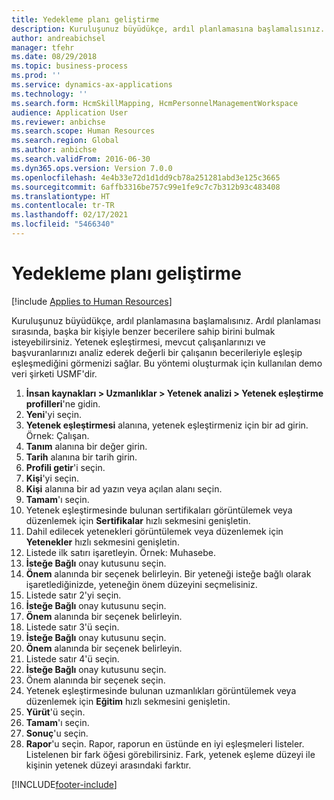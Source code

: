 ```yaml
---
title: Yedekleme planı geliştirme
description: Kuruluşunuz büyüdükçe, ardıl planlamasına başlamalısınız.
author: andreabichsel
manager: tfehr
ms.date: 08/29/2018
ms.topic: business-process
ms.prod: ''
ms.service: dynamics-ax-applications
ms.technology: ''
ms.search.form: HcmSkillMapping, HcmPersonnelManagementWorkspace
audience: Application User
ms.reviewer: anbichse
ms.search.scope: Human Resources
ms.search.region: Global
ms.author: anbichse
ms.search.validFrom: 2016-06-30
ms.dyn365.ops.version: Version 7.0.0
ms.openlocfilehash: 4e4b33e72d1d1dd9cb78a251281abd3e125c3665
ms.sourcegitcommit: 6affb3316be757c99e1fe9c7c7b312b93c483408
ms.translationtype: HT
ms.contentlocale: tr-TR
ms.lasthandoff: 02/17/2021
ms.locfileid: "5466340"
---
```

# <a name="develop-a-succession-plan"></a>Yedekleme planı geliştirme

[!include [Applies to Human Resources](../includes/applies-to-hr.md)]

Kuruluşunuz büyüdükçe, ardıl planlamasına başlamalısınız. Ardıl planlaması sırasında, başka bir kişiyle benzer becerilere sahip birini bulmak isteyebilirsiniz. Yetenek eşleştirmesi, mevcut çalışanlarınızı ve başvuranlarınızı analiz ederek değerli bir çalışanın becerileriyle eşleşip eşleşmediğini görmenizi sağlar. Bu yöntemi oluşturmak için kullanılan demo veri şirketi USMF'dir.

1. **İnsan kaynakları > Uzmanlıklar > Yetenek analizi > Yetenek eşleştirme profilleri**'ne gidin.
2. **Yeni**'yi seçin.
3. **Yetenek eşleştirmesi** alanına, yetenek eşleştirmeniz için bir ad girin. Örnek: Çalışan.
4. **Tanım** alanına bir değer girin.
5. **Tarih** alanına bir tarih girin.
6. **Profili getir**'i seçin.
7. **Kişi**'yi seçin.
8. **Kişi** alanına bir ad yazın veya açılan alanı seçin.
9. **Tamam**'ı seçin.
10. Yetenek eşleştirmesinde bulunan sertifikaları görüntülemek veya düzenlemek için **Sertifikalar** hızlı sekmesini genişletin.
11. Dahil edilecek yetenekleri görüntülemek veya düzenlemek için **Yetenekler** hızlı sekmesini genişletin.
12. Listede ilk satırı işaretleyin. Örnek: Muhasebe.
13. **İsteğe Bağlı** onay kutusunu seçin.
14. **Önem** alanında bir seçenek belirleyin. Bir yeteneği isteğe bağlı olarak işaretlediğinizde, yeteneğin önem düzeyini seçmelisiniz.  
15. Listede satır 2'yi seçin.
16. **İsteğe Bağlı** onay kutusunu seçin.
17. **Önem** alanında bir seçenek belirleyin.
18. Listede satır 3'ü seçin.
19. **İsteğe Bağlı** onay kutusunu seçin.
20. **Önem** alanında bir seçenek belirleyin.
21. Listede satır 4'ü seçin.
22. **İsteğe Bağlı** onay kutusunu seçin.
23. Önem alanında bir seçenek seçin.
24. Yetenek eşleştirmesinde bulunan uzmanlıkları görüntülemek veya düzenlemek için **Eğitim** hızlı sekmesini genişletin.
25. **Yürüt**'ü seçin.
26. **Tamam**'ı seçin.
27. **Sonuç**'u seçin.
28. **Rapor**'u seçin. Rapor, raporun en üstünde en iyi eşleşmeleri listeler. Listelenen bir fark öğesi görebilirsiniz. Fark, yetenek eşleme düzeyi ile kişinin yetenek düzeyi arasındaki farktır.  



[!INCLUDE[footer-include](../includes/footer-banner.md)]